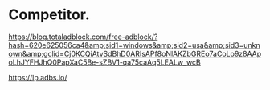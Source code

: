 # Competitor.
https://blog.totaladblock.com/free-adblock/?hash=620e625056ca4&amp;sid1=windows&amp;sid2=usa&amp;sid3=unknown&amp;gclid=Cj0KCQiAtvSdBhD0ARIsAPf8oNlAKZbGREo7aCoLo9z8AApoLhJYFHJhQ0PapXaC5Be-sZBV1-qa75caAq5LEALw_wcB

https://lp.adbs.io/
